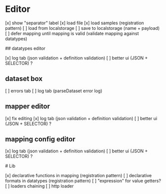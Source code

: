 
# Editor

[x] show "separator" label
[x] load file
[x] load samples (registration pattern)
[ ] load from localstorage
[ ] save to localstorage (name + payload)
[ ] defer mapping until mapping is valid (validate mapping against datatypes)

## datatypes editor

[x] log tab (json validation + definition validation)
[ ] better ui (JSON + SELECTOR) ?

## dataset box

[ ] errors tab
[ ] log tab (parseDataset error log)

## mapper editor

[x] fix editing
[x] log tab  (json validation + definition validation)
[ ] better ui (JSON + SELECTOR) ?

## mapping config editor

[x] log tab  (json validation + definition validation)
[ ] better ui (JSON + SELECTOR) ?

# Lib

[x] declarative functions in mapping (registration pattern)
[ ] declarative formats in datatypes (registration pattern)
[ ] "expression" for value getters?
[ ] loaders chaining
[ ] http loader